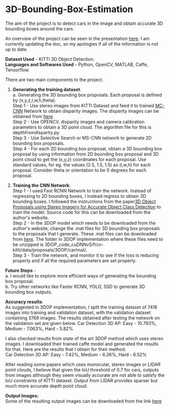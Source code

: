 # 3D-Bounding-Box-Estimation

The aim of the project is to detect cars in the image and obtain accurate 3D bounding boxes around the cars.

An overview of the project can be seen in the presentation [here](https://docs.google.com/presentation/d/1pyKTeHV6fCfuA2JL_4AxyM8y4C8QGraODTAeFzHSKos/edit?usp=sharing). I am currently updating the doc, so my apologies if all of the information is not up to date. 

**Dataset Used** - KITTI 3D Object Detection.  
**Languages and Softwares Used** - Python, OpenCV, MATLAB, Caffe, Tensorflow.

There are two main components to the project.  
1. **Generating the training dataset**.  
a. Generating the 3D bounding box proposals. Each proposal is defined by (x,y,z,l,w,h,theta).  
    Step 1 - Use stereo images from KITTI Dataset and feed it to trained [MC-CNN](https://github.com/jzbontar/mc-cnn) Network to obtain disparity images. The disparity images can be obtained from [here](https://drive.google.com/open?id=1oYSYB2wcLGOaLEoyMxePZg4ED7W1vadN).  
    Step 2 - Use OPENCV, disparity images and camera calibration parameters to obtain a 3D point cloud. The algorithm file for this is depthfromdisparity.py.   
    Step 3 - Use Selective Search or MS-CNN network to generate 2D bounding box proposals.  
    Step 4 - For each 2D bounding box proposal, obtain a 3D bounding box proposal by using information from 2D bounding box proposal and 3D point cloud to get the (x,y,z) coordinates for each proposal. Use standard values, for eg. the values (2.5, 1.5, 1.5) as (l,w,h) for each proposal. Consider theta or orientation to be 0 degrees for each proposal. 

2. **Training the CNN Network**.  
    Step 1 - I used Fast RCNN Network to train the network. Instead of regressing to 2D bounding boxes, I instead regress to obtain 3D bounding boxes. I followed the instructions from the paper[3D Object Proposals using Stereo Imagery for Accurate Object Class Detection](https://arxiv.org/pdf/1608.07711.pdf) to train the model. Source code for this can be downloaded from the author's website.  
    Step 2 - In the 3DOP model which needs to be downloaded from the author's website, change the .mat files for 3D bounding box proposals to the proposals that I generate. These .mat files can be downloaded from [here](https://drive.google.com/file/d/1I2Irsj-6dvHYUm82lmBfTn33hWyUxaW5/view?usp=sharing). The folder in 3DOP implementation where these files need to be unzipped is 3DOP_code_cuDNNv5/frcn-kitti/data/proposals/3DOP/car/mat/.  
    Step 3 - Train the network, and monitor it to see if the loss is reducing properly and if all the required parameters are set properly.
    
    

**Future Steps** -  
a. I would like to explore more efficient ways of generating the bounding box proposal.  
b. Try other networks like Faster RCNN, YOLO, SSD to generate 3D bounding box outputs.


**Accuracy results**:  
As suggested in 3DOP implementation, I split the training dataset of 7418 images into training and validation dataset, with the validation dataset containing 3769 images. The results obtained after testing the network on the validation set are given below. 
Car Detection 3D AP: Easy - 10.793%, Medium - 7.063%, Hard - 5.82%

I also checked results from state of the art 3DOP method which uses stereo images. I downloaded their trained caffe model and generated the results for that. Here are the results that I obtain for their method.  
Car Detection 3D AP: Easy - 7.42%, Medium - 6.26%, Hard - 6.52%

After reading some papers which uses monocular, stereo images or LIDAR point clouds, I believe that given the IoU threshold of 0.7 for cars, outputs from images although they seem visually accurate are not able to satisfy the IoU constraints of KITTI dataset. Output from LIDAR provides sparser but much more accurate depth point cloud.

**Output Images:**  
Some of the resulting output images can be downloaded from the link [here](https://drive.google.com/file/d/1m9RPrLMo4ewaO-qPSQhmiB4XWzUltElc/view?usp=sharing)

